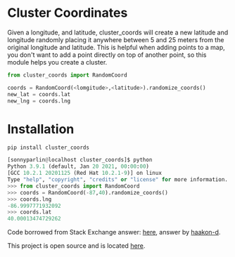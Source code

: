 # Cluster Coordinates

Given a longitude, and latitude, cluster_coords will create a new latitude and longitude randomly placing it anywhere between 5 and 25 meters from the original longitude and latitude. This is helpful when adding points to a map, you don't want to add a point directly on top of another point, so this module helps you create a cluster.

```python
from cluster_coords import RandomCoord

coords = RandomCoord(<lomgitude>,<latitude>).randomize_coords()
new_lat = coords.lat
new_lng = coords.lng
```

# Installation
```pip install cluster_coords```

```python
[sonnyparlin@localhost cluster_coords]$ python
Python 3.9.1 (default, Jan 20 2021, 00:00:00) 
[GCC 10.2.1 20201125 (Red Hat 10.2.1-9)] on linux
Type "help", "copyright", "credits" or "license" for more information.
>>> from cluster_coords import RandomCoord
>>> coords = RandomCoord(-87,40).randomize_coords()
>>> coords.lng
-86.9997771932092
>>> coords.lat
40.00013474729262
```

Code borrowed from Stack Exchange answer: [here](https://gis.stackexchange.com/questions/2951/algorithm-for-offsetting-a-latitude-longitude-by-some-amount-of-meters), answer by [haakon-d](https://gis.stackexchange.com/users/260/haakon-d).

This project is open source and is located [here](https://github.com/sonnyparlin/cluster_coords).
